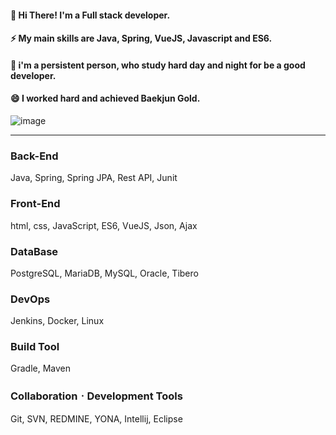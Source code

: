 #### 👋 Hi There! I'm a Full stack developer.
#### ⚡ My main skills are Java, Spring, VueJS, Javascript and ES6.
#### 💬 i'm a persistent person, who study hard day and night for be a good developer.
#### 😄 I worked hard and achieved Baekjun Gold.
![image](https://github.com/Parkjinman/Parkjinman/assets/48800354/b6639617-5e5f-46c4-b2c4-f1f5539218f3)

  ---
  
### Back-End 
  Java, Spring, Spring JPA, Rest API, Junit
  
### Front-End 
  html, css, JavaScript, ES6, VueJS, Json, Ajax

### DataBase
  PostgreSQL, MariaDB, MySQL, Oracle, Tibero

### DevOps
  Jenkins, Docker, Linux

### Build Tool
  Gradle, Maven

### CollaborationㆍDevelopment Tools
  Git, SVN, REDMINE, YONA, Intellij, Eclipse

<!--
**Parkjinman/Parkjinman** is a ✨ _special_ ✨ repository because its `README.md` (this file) appears on your GitHub profile.

Here are some ideas to get you started:

- 🔭 I’m currently working on ...
- 🌱 I’m currently learning ...
- 👯 I’m looking to collaborate on ...
- 🤔 I’m looking for help with ...
- 💬 Ask me about ...
- 📫 How to reach me: ...
- 😄 Pronouns: ...
- ⚡ Fun fact: ...
-->
